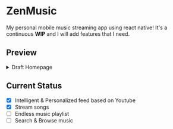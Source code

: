 # ZenMusic

My personal mobile music streaming app using react native! It's a continuous
**WIP** and I will add features that I need.  

## Preview

<details>
<summary>Draft Homepage</summary>
<img src="./drafts/HomePage.png" />
</details>

## Current Status

- [x] Intelligent & Personalized feed based on Youtube
- [x] Stream songs
- [ ] Endless music playlist
- [ ] Search & Browse music 